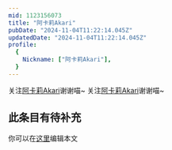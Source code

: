 ```yaml
---
mid: 1123156073
title: "阿卡莉Akari"
pubDate: "2024-11-04T11:22:14.045Z"
updatedDate: "2024-11-04T11:22:14.045Z"
profile:
  {
    Nickname: ["阿卡莉Akari"],
  }
---
```


关注[阿卡莉Akari](https://space.bilibili.com/1123156073)谢谢喵~ 关注[阿卡莉Akari](https://space.bilibili.com/1123156073)谢谢喵~

## 此条目有待补充
你可以在[这里](https://github.com/Yuhanawa/VTuber.ICU/edit/master/src/content/v/阿卡莉Akari/index.md)编辑本文
